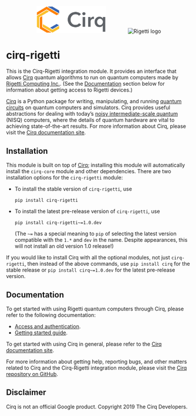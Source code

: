 <div align="center">
<img width="190px" alt="Cirq logo"
src="https://raw.githubusercontent.com/quantumlib/Cirq/refs/heads/main/docs/images/Cirq_logo_color.svg"
><img width="60px" height="0" alt=""><img width="190px" alt="Rigetti logo"
src="https://upload.wikimedia.org/wikipedia/commons/0/09/Rigetti_Computing_logo.svg">
</div>

# cirq-rigetti

This is the Cirq-Rigetti integration module. It provides an interface that
allows [Cirq] quantum algorithms to run on quantum computers made by [Rigetti
Computing Inc.](https://www.rigetti.com). (See the
[Documentation](#documentation) section below for information about getting
access to Rigetti devices.)

[Cirq] is a Python package for writing, manipulating, and running [quantum
circuits](https://en.wikipedia.org/wiki/Quantum_circuit) on quantum computers
and simulators. Cirq provides useful abstractions for dealing with today’s
[noisy intermediate-scale quantum](https://arxiv.org/abs/1801.00862) (NISQ)
computers, where the details of quantum hardware are vital to achieving
state-of-the-art results. For more information about Cirq, please visit the
[Cirq documentation site].

[Cirq]: https://github.com/quantumlib/cirq
[Cirq documentation site]: https://quantumai.google/cirq

## Installation

This module is built on top of [Cirq]; installing this module will
automatically install the `cirq-core` module and other dependencies. There are
two installation options for the `cirq-rigetti` module:

*   To install the stable version of `cirq-rigetti`, use

    ```shell
    pip install cirq-rigetti
    ```

*   To install the latest pre-release version of `cirq-rigetti`, use

    ```shell
    pip install cirq-rigetti~=1.0.dev
    ```

    (The `~=` has a special meaning to `pip` of selecting the latest version
    compatible with the `1.*` and `dev` in the name. Despite appearances,
    this will not install an old version 1.0 release!)

If you would like to install Cirq with all the optional modules, not just
`cirq-rigetti`, then instead of the above commands, use `pip install cirq` for the
stable release or `pip install cirq~=1.0.dev` for the latest pre-release
version.

## Documentation

To get started with using Rigetti quantum computers through Cirq, please refer to
the following documentation:

*   [Access and authentication](https://quantumai.google/cirq/rigetti/access).
*   [Getting started
    guide](https://quantumai.google/cirq/tutorials/rigetti/getting_started).

To get started with using Cirq in general, please refer to the [Cirq
documentation site].

For more information about getting help, reporting bugs, and other matters
related to Cirq and the Cirq-Rigetti integration module, please visit the [Cirq
repository on GitHub](https://github.com/quantumlib/Cirq).

## Disclaimer

Cirq is not an official Google product. Copyright 2019 The Cirq Developers.
